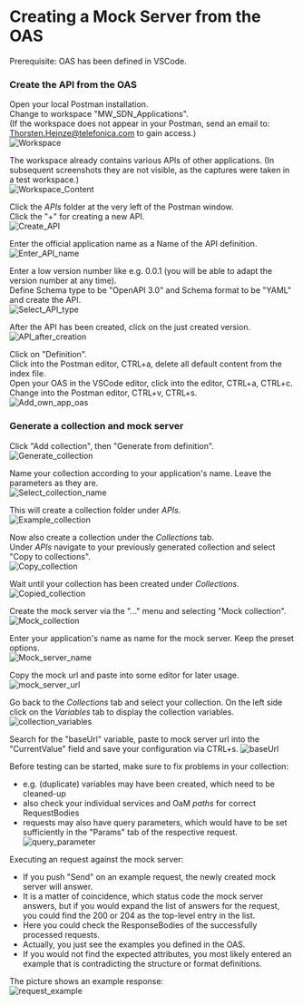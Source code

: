 # Creating a Mock Server from the OAS

Prerequisite: OAS has been defined in VSCode.  

### Create the API from the OAS

Open your local Postman installation.  
Change to workspace "MW_SDN_Applications".  
(If the workspace does not appear in your Postman, send an email to: Thorsten.Heinze@telefonica.com to gain access.)  
![Workspace](./pictures/Image5.png)  

The workspace already contains various APIs of other applications. (In subsequent screenshots they are not visible, as the captures were taken in a test workspace.)  
![Workspace_Content](./pictures/Image6.png)  

Click the _APIs_ folder at the very left of the Postman window.  
Click the "+" for creating a new API.  
![Create_API](./pictures/Image7.png)  

Enter the official application name as a Name of the API definition.  
![Enter_API_name](./pictures/Image8.png)  

Enter a low version number like e.g. 0.0.1 (you will be able to adapt the version number at any time).  
Define Schema type to be "OpenAPI 3.0" and Schema format to be "YAML" and create the API.  
![Select_API_type](./pictures/Image9.png)  

After the API has been created, click on the just created version.  
![API_after_creation](./pictures/Image10.png)  

Click on "Definition".  
Click into the Postman editor, CTRL+a, delete all default content from the index file.  
Open your OAS in the VSCode editor, click into the editor, CTRL+a, CTRL+c. 
Change into the Postman editor, CTRL+v, CTRL+s.   
![Add_own_app_oas](./pictures/Image13.png)  

### Generate a collection and mock server
Click "Add collection", then "Generate from definition".  
![Generate_collection](./pictures/Image14.png)  

Name your collection according to your application's name. Leave the parameters as they are.   
![Select_collection_name](./pictures/Image15.png)  

This will create a collection folder under *APIs*.  
![Example_collection](./pictures/Image16.png)  

Now also create a collection under the *Collections* tab.  
Under *APIs* navigate to your previously generated collection and select "Copy to collections".  
![Copy_collection](./pictures/Image18.png)  

Wait until your collection has been created under *Collections*.    
![Copied_collection](./pictures/Image19.png)  

Create the mock server via the "..." menu and selecting "Mock collection".  
![Mock_collection](./pictures/Image20.png)  

Enter your application's name as name for the mock server. Keep the preset options.  
![Mock_server_name](./pictures/Image21.png)  

Copy the mock url and paste into some editor for later usage.  
![mock_server_url](./pictures/Image23.png)  

Go back to the *Collections* tab and select your collection. On the left side click on the *Variables* tab to display the collection variables.   
![collection_variables](./pictures/Image29.png)  

Search for the "baseUrl" variable, paste to mock server url into the "CurrentValue" field and save your configuration via CTRL+s.
![baseUrl](./pictures/Image30.png)  

Before testing can be started, make sure to fix problems in your collection:  
- e.g. (duplicate) variables may have been created, which need to be cleaned-up
- also check your individual services and OaM *paths* for correct RequestBodies
- requests may also have query parameters, which would have to be set sufficiently in the "Params" tab of the respective request.
![query_parameter](./pictures/Image32.png)  

Executing an request against the mock server:    
- If you push "Send" on an example request, the newly created mock server will answer.
- It is a matter of coincidence, which status code the mock server answers, but if you would expand the list of answers for the request, you could find the 200 or 204 as the top-level entry in the list.  
- Here you could check the ResponseBodies of the successfully processed requests.  
- Actually, you just see the examples you defined in the OAS.  
- If you would not find the expected attributes, you most likely entered an example that is contradicting the structure or format definitions.  

The picture shows an example response:  
![request_example](./pictures/Image31.png)  
